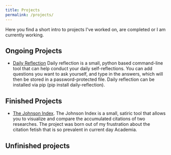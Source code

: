 ```yaml
---
title: Projects
permalink: /projects/
---
```


Here you find a short intro to projects I've worked on, are completed or I am currently working.

## Ongoing Projects
- [Daily Reflection](https://github.com/stefanthaler/daily-reflection) Daily reflection is a small, python based command-line tool that can help conduct your daily self-reflections. You can add questions you want to ask yourself, and type in the answers, which will then be stored in a password-protected file. Daily reflection can be installed via pip (pip install daily-reflection).  

## Finished Projects
- [The Johnson Index](http://stefanthaler.github.io/projects/johnson_index/). The Johnson Index is a small, satiric tool that allows you to visualize and compare the accumulated citations of two researches. The project was born out of my frustration about the citation fetish that is so prevalent in current day Academia.  

## Unfinished projects
